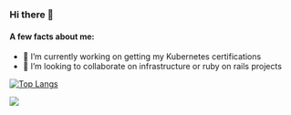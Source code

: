 ### Hi there 👋

#### A few facts about me:

<!-- [![Anurag's github stats](https://github-readme-stats.vercel.app/api?username=stem&count_private=true&show_icons=true&theme=highcontrast)](https://github.com/anuraghazra/github-readme-stats) -->

- 🔭 I’m currently working on getting my Kubernetes certifications
- 👯 I’m looking to collaborate on infrastructure or ruby on rails projects

[![Top Langs](https://github-readme-stats.vercel.app/api/top-langs/?username=stem&layout=compact&hide=php)](https://github.com/anuraghazra/github-readme-stats)

![](https://komarev.com/ghpvc/?username=stem)

<!--
**stem/stem** is a ✨ _special_ ✨ repository because its `README.md` (this file) appears on your GitHub profile.

Here are some ideas to get you started:

- 🔭 I’m currently working on ...
- 🌱 I’m currently learning ...
- 👯 I’m looking to collaborate on ...
- 🤔 I’m looking for help with ...
- 💬 Ask me about ...
- 📫 How to reach me: ...
- 😄 Pronouns: ...
- ⚡ Fun fact: ...
-->
